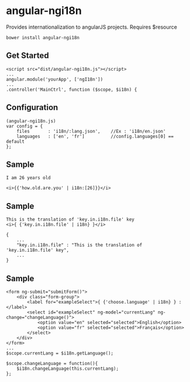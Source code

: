 # angular-ngi18n

Provides internationalization to angularJS projects.
Requires $resource

    bower install angular-ngi18n

## Get Started

    <script src="dist/angular-ngi18n.js"></script>
    ...
    angular.module('yourApp', ['ngI18n'])
    ...
    .controller('MainCtrl', function ($scope, $i18n) {


## Configuration

    (angular-ngi18n.js)
    var config = {
        files       : 'i18n/:lang.json',    //Ex : 'i18n/en.json'
        languages   : ['en', 'fr']          //config.languages[0] == default
    };

## Sample

    I am 26 years old

    <i>{{'how.old.are.you' | i18n:[26]}}</i>

## Sample

    This is the translation of 'key.in.i18n.file' key
    <i>{ {'key.in.i18n.file' | i18n} }</i>

    {
        ...
        "key.in.i18n.file" : "This is the translation of 'key.in.i18n.file' key",
        ...
    }

## Sample

    <form ng-submit="submitForm()">
        <div class="form-group">
            <label for="exampleSelect">{ {'choose.language' | i18n} } :</label>
            <select id="exampleSelect" ng-model="currentLang" ng-change="changeLanguage()">
                <option value="en" selected="selected">English</option>
                <option value="fr" selected="selected">Français</option>
            </select>
        </div>
    </form>
    ...
    $scope.currentLang = $i18n.getLanguage();

    $scope.changeLanguage = function(){
        $i18n.changeLanguage(this.currentLang);
    };
